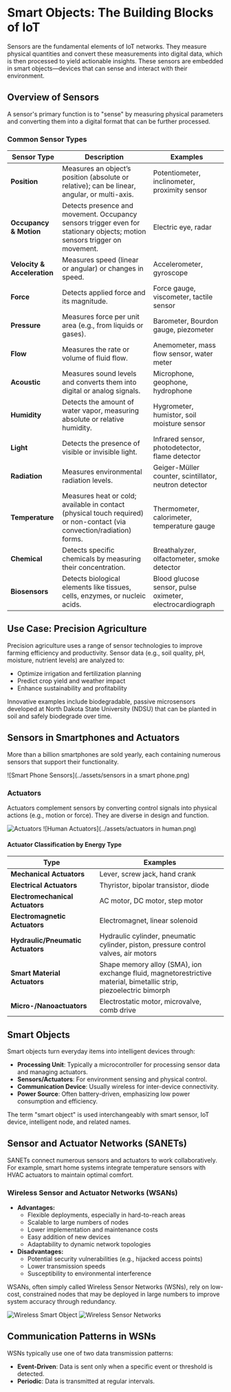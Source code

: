 # Smart Objects: The Building Blocks of IoT

Sensors are the fundamental elements of IoT networks. They measure physical quantities and convert these measurements into digital data, which is then processed to yield actionable insights. These sensors are embedded in smart objects—devices that can sense and interact with their environment.

## Overview of Sensors

A sensor's primary function is to "sense" by measuring physical parameters and converting them into a digital format that can be further processed.

### Common Sensor Types

| Sensor Type                 | Description                                                                                                               | Examples                                                 |
| --------------------------- | ------------------------------------------------------------------------------------------------------------------------- | -------------------------------------------------------- |
| **Position**                | Measures an object’s position (absolute or relative); can be linear, angular, or multi-axis.                              | Potentiometer, inclinometer, proximity sensor            |
| **Occupancy & Motion**      | Detects presence and movement. Occupancy sensors trigger even for stationary objects; motion sensors trigger on movement. | Electric eye, radar                                      |
| **Velocity & Acceleration** | Measures speed (linear or angular) or changes in speed.                                                                   | Accelerometer, gyroscope                                 |
| **Force**                   | Detects applied force and its magnitude.                                                                                  | Force gauge, viscometer, tactile sensor                  |
| **Pressure**                | Measures force per unit area (e.g., from liquids or gases).                                                               | Barometer, Bourdon gauge, piezometer                     |
| **Flow**                    | Measures the rate or volume of fluid flow.                                                                                | Anemometer, mass flow sensor, water meter                |
| **Acoustic**                | Measures sound levels and converts them into digital or analog signals.                                                   | Microphone, geophone, hydrophone                         |
| **Humidity**                | Detects the amount of water vapor, measuring absolute or relative humidity.                                               | Hygrometer, humistor, soil moisture sensor               |
| **Light**                   | Detects the presence of visible or invisible light.                                                                       | Infrared sensor, photodetector, flame detector           |
| **Radiation**               | Measures environmental radiation levels.                                                                                  | Geiger-Müller counter, scintillator, neutron detector    |
| **Temperature**             | Measures heat or cold; available in contact (physical touch required) or non-contact (via convection/radiation) forms.    | Thermometer, calorimeter, temperature gauge              |
| **Chemical**                | Detects specific chemicals by measuring their concentration.                                                              | Breathalyzer, olfactometer, smoke detector               |
| **Biosensors**              | Detects biological elements like tissues, cells, enzymes, or nucleic acids.                                               | Blood glucose sensor, pulse oximeter, electrocardiograph |

## Use Case: Precision Agriculture

Precision agriculture uses a range of sensor technologies to improve farming efficiency and productivity. Sensor data (e.g., soil quality, pH, moisture, nutrient levels) are analyzed to:

- Optimize irrigation and fertilization planning
- Predict crop yield and weather impact
- Enhance sustainability and profitability

Innovative examples include biodegradable, passive microsensors developed at North Dakota State University (NDSU) that can be planted in soil and safely biodegrade over time.

## Sensors in Smartphones and Actuators

More than a billion smartphones are sold yearly, each containing numerous sensors that support their functionality.

![Smart Phone Sensors](../assets/sensors in a smart phone.png)

### Actuators

Actuators complement sensors by converting control signals into physical actions (e.g., motion or force). They are diverse in design and function.

![Actuators](../assets/Actuators.png)
![Human Actuators](../assets/actuators in human.png)

#### Actuator Classification by Energy Type

| Type                              | Examples                                                                                                           |
| --------------------------------- | ------------------------------------------------------------------------------------------------------------------ |
| **Mechanical Actuators**          | Lever, screw jack, hand crank                                                                                      |
| **Electrical Actuators**          | Thyristor, bipolar transistor, diode                                                                               |
| **Electromechanical Actuators**   | AC motor, DC motor, step motor                                                                                     |
| **Electromagnetic Actuators**     | Electromagnet, linear solenoid                                                                                     |
| **Hydraulic/Pneumatic Actuators** | Hydraulic cylinder, pneumatic cylinder, piston, pressure control valves, air motors                                |
| **Smart Material Actuators**      | Shape memory alloy (SMA), ion exchange fluid, magnetorestrictive material, bimetallic strip, piezoelectric bimorph |
| **Micro-/Nanoactuators**          | Electrostatic motor, microvalve, comb drive                                                                        |

## Smart Objects

Smart objects turn everyday items into intelligent devices through:

- **Processing Unit**: Typically a microcontroller for processing sensor data and managing actuators.
- **Sensors/Actuators**: For environment sensing and physical control.
- **Communication Device**: Usually wireless for inter-device connectivity.
- **Power Source**: Often battery-driven, emphasizing low power consumption and efficiency.

The term "smart object" is used interchangeably with smart sensor, IoT device, intelligent node, and related names.

## Sensor and Actuator Networks (SANETs)

SANETs connect numerous sensors and actuators to work collaboratively. For example, smart home systems integrate temperature sensors with HVAC actuators to maintain optimal comfort.

### Wireless Sensor and Actuator Networks (WSANs)

- **Advantages:**
  - Flexible deployments, especially in hard-to-reach areas
  - Scalable to large numbers of nodes
  - Lower implementation and maintenance costs
  - Easy addition of new devices
  - Adaptability to dynamic network topologies
- **Disadvantages:**
  - Potential security vulnerabilities (e.g., hijacked access points)
  - Lower transmission speeds
  - Susceptibility to environmental interference

WSANs, often simply called Wireless Sensor Networks (WSNs), rely on low-cost, constrained nodes that may be deployed in large numbers to improve system accuracy through redundancy.

![Wireless Smart Object](../assets/wirelesssmartobject.png)
![Wireless Sensor Networks](../assets/WirelessSensorNetworks.png)

## Communication Patterns in WSNs

WSNs typically use one of two data transmission patterns:

- **Event-Driven**: Data is sent only when a specific event or threshold is detected.
- **Periodic**: Data is transmitted at regular intervals.
